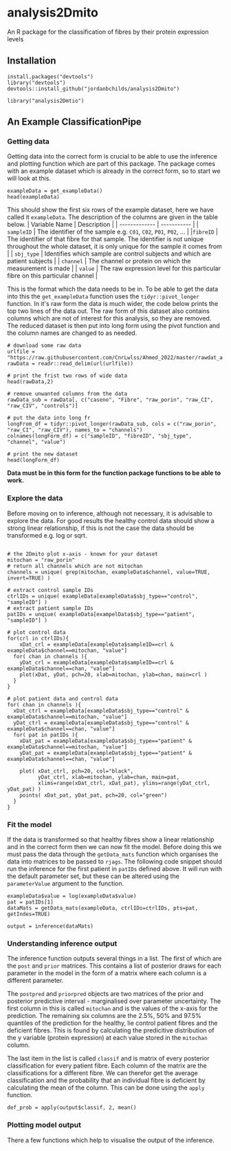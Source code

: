 # analysis2Dmito
An R package for the classification of fibres by their protein expression levels

## Installation
```{r}
install.packages("devtools")
library("devtools")
devtools::install_github("jordanbchilds/analysis2Dmito")

library("analysis2Dmtio")
```

## An Example ClassificationPipe

### Getting data
Getting data into the correct form is crucial to be able to use the inference and plotting function which are part of this package. The package comes with an example dataset which is already in the correct form, so to start we will look at this. 
```{r echo=TRUE include=TRUE}
exampleData = get_exampleData()
head(exampleData)
```
This should show the first six rows of the example dataset, here we have called it `exampleData`. The description of the columns are given in the table below.
| Variable Name | Description |
| ------------- | ----------- |
| `sampleID` | The identifier of the sample e.g. `C01`, `C02`, `P01`, `P02`, ... |
|`fibreID` | The identifier of that fibre for that sample. The identifier is not unique throughout the whole dataset, it is only unique for the sample it comes from |
| `sbj_type` | Identifies which sample are control subjects and which are patient subjects |
| `channel` | The channel or protein on which the measurement is made |
| `value` | The raw expression level for this particular fibre on this particular channel |

This is the format which the data needs to be in. To be able to get the data into this the `get_exampleData` function uses the `tidyr::pivot_longer` function. In it's raw form the data is much wider, the code below prints the top two lines of the data out. The raw form of this dataset also contains columns which are not of interest for this analysis, so they are removed. The reduced dataset is then put into long form using the pivot function and the column names are changed to as needed. 
```{r echo=TRUE include=TRUE}
# download some raw data
urlfile = "https://raw.githubusercontent.com/CnrLwlss/Ahmed_2022/master/rawdat_a.csv"
rawData = readr::read_delim(url(urlfile))

# print the frist two rows of wide data
head(rawData,2)

# remove unwanted columns from the data
rawData_sub = rawData[, c("caseno", "Fibre", "raw_porin", "raw_CI", "raw_CIV", "controls")]

# put the data into long fr
longFrom_df = tidyr::pivot_longer(rawData_sub, cols = c("raw_porin", "raw_CI", "raw_CIV"), names_to = "channels")
colnames(longForm_df) = c("sampleID", "fibreID", "sbj_type", "channel", "value")

# print the new dataset
head(longForm_df)
```
__Data must be in this form for the function package functions to be able to work.__


### Explore the data
Before moving on to inference, although not necessary, it is advisable to explore the data. For good results the healthy control data should show a strong linear relationship, if this is not the case the data should be transformed e.g. log or sqrt.

```{r echo=TRUE include=TRUE}

# the 2Dmito plot x-axis - known for your dataset
mitochan = "raw_porin"
# return all channels which are not mitochan
channels = unique( grep(mitochan, exampleData$channel, value=TRUE, invert=TRUE) )

# extract control sample IDs
ctrlIDs = unique( exampleData[exampleData$sbj_type=="control", "sampleID"] )
# extract patient sample IDs
patIDs = unqiue( exampleData[exampelData$sbj_type=="patient", "sampleID"] )

# plot control data
for(crl in ctrlIDs){
    xDat_crl = exampleData[exampleData$sampleID==crl & exampleData$channel==mitochan, "value"]
  for( chan in channels ){
    yDat_crl = exampleData[exampleData$sampleID==crl & exampleData$channel==chan, "value"]
    plot(xDat, yDat, pch=20, xlab=mitochan, ylab=chan, main=crl )
  }
}

# plot patient data and control data
for( chan in channels ){
  xDat_ctrl = exampleData[exampleData$sbj_type=="control" & exampleData$channel==mitochan, "value"]
  yDat_ctrl = exampleData[exampleData$sbj_type=="control" & exampleData$channel==chan, "value"]
  for( pat in patIDs ){
    xDat_pat = exampleData[exampleData$sbj_type=="patient" & exampleData$channel==mitochan, "value"]
    yDat_pat = exampleData[exampleData$sbj_type=="patient" & exampleData$channel==chan, "value"]
    
    plot( xDat_ctrl, pch=20, col="black",
          yDat_ctrl, xlab=mitochan, ylab=chan, main=pat,
          xlims=range(xDat_ctrl, xDat_pat), ylims=range(yDat_ctrl, yDat_pat) )
    points( xDat_pat, yDat_pat, pch=20, col="green")
  }
}
```

### Fit the model
If the data is transformed so that healthy fibres show a linear relationship and in the correct form then we can now fit the model. Before doing this we must pass the data through the `getData_mats` function which organises the data into matrices to be passed to `rjags`. The following code snippet should run the inference for the first patient in `patIDs` defined above. It will run with the default parameter set, but these can be altered using the `parameterValue` argument to the function. 

```{r echo=TRUE}
exampleData$value = log(exampleData$value)
pat = patIDs[1]
dataMats = getData_mats(exampleData, ctrlIDs=ctrlIDs, pts=pat, getIndes=TRUE)

output = inference(dataMats)
```

### Understanding inference output
The inference function outputs several things in a list. The first of which are the `post` and `prior` matrices. This contains a list of posterior draws for each parameter in the model in the form of a matrix where each column is a different parameter. 

The `postpred` and `priorpred` objects are two matrices of the prior and posterior predictive interval - marginalised over parameter uncertainty. The first column in this is called `mitochan` and is the values of the x-axis for the prediction. The remaining six columns are the 2.5\%, 50\% and 97.5\% quantiles of the prediction for the healthy, lie control patient fibres and the deficient fibres. This is found by calculating the predicitive distribution of the y variable (protein expression) at each value stored in the `mitochan` column. 

The last item in the list is called `classif` and is matrix of every posterior classification for every patient fibre. Each column of the matrix are the classifications for a different fibre. We can therefor get the average classification and the probability that an individual fibre is deficient by calculating the mean of the column. This can be done using the `apply` function.

```{r}
def_prob = apply(output$classif, 2, mean()
```

### Plotting model output
There a few functions which help to visualise the output of the inference. 














